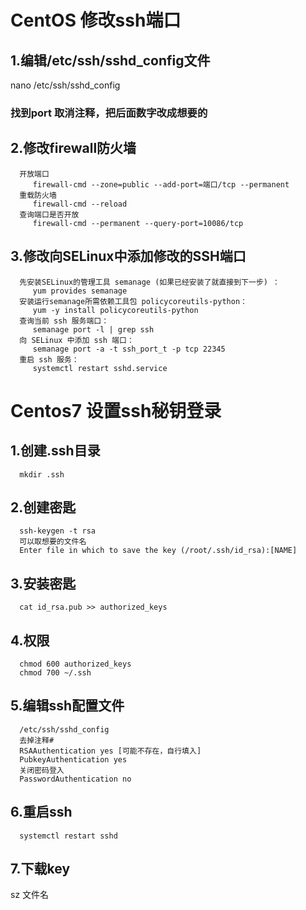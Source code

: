 # CentOS 修改ssh端口

## 1.编辑/etc/ssh/sshd_config文件
   nano /etc/ssh/sshd_config 
   ### 找到port 取消注释，把后面数字改成想要的
## 2.修改firewall防火墙
      开放端口
         firewall-cmd --zone=public --add-port=端口/tcp --permanent
      重载防火墙
         firewall-cmd --reload
      查询端口是否开放
         firewall-cmd --permanent --query-port=10086/tcp
## 3.修改向SELinux中添加修改的SSH端口
      先安装SELinux的管理工具 semanage (如果已经安装了就直接到下一步) ：
         yum provides semanage
      安装运行semanage所需依赖工具包 policycoreutils-python：
         yum -y install policycoreutils-python
      查询当前 ssh 服务端口：
         semanage port -l | grep ssh
      向 SELinux 中添加 ssh 端口：
         semanage port -a -t ssh_port_t -p tcp 22345
      重启 ssh 服务：
         systemctl restart sshd.service

# Centos7 设置ssh秘钥登录
## 1.创建.ssh目录
      mkdir .ssh

## 2.创建密匙
      ssh-keygen -t rsa
      可以取想要的文件名
      Enter file in which to save the key (/root/.ssh/id_rsa):[NAME]

## 3.安装密匙
      cat id_rsa.pub >> authorized_keys

## 4.权限
      chmod 600 authorized_keys
      chmod 700 ~/.ssh
## 5.编辑ssh配置文件
      /etc/ssh/sshd_config
      去掉注释#
      RSAAuthentication yes [可能不存在，自行填入]
      PubkeyAuthentication yes
      关闭密码登入
      PasswordAuthentication no

## 6.重启ssh
      systemctl restart sshd

## 7.下载key
   sz 文件名